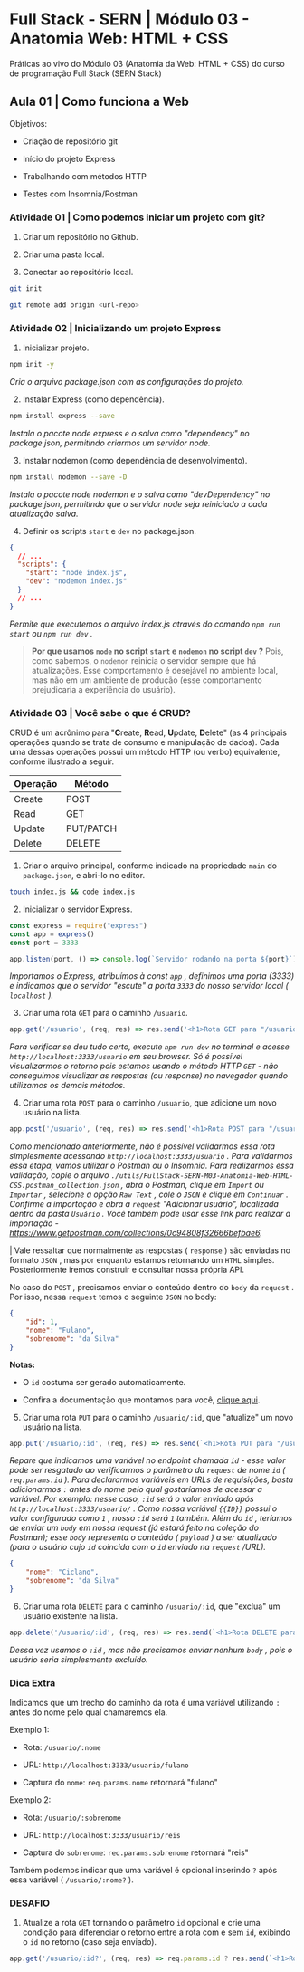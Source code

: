 # Full Stack - SERN | Módulo 03 - Anatomia Web: HTML + CSS

Práticas ao vivo do Módulo 03 (Anatomia da Web: HTML + CSS) do curso de programação Full Stack (SERN Stack)

## Aula 01 | Como funciona a Web

Objetivos:

* Criação de repositório git

* Início do projeto Express

* Trabalhando com métodos HTTP

* Testes com Insomnia/Postman

### Atividade 01 | Como podemos iniciar um projeto com git?

1. Criar um repositório no Github.

2. Criar uma pasta local.

3. Conectar ao repositório local.

```sh
git init

git remote add origin <url-repo>
```

### Atividade 02 | Inicializando um projeto Express

1. Inicializar projeto.

```sh
npm init -y
```

_Cria o arquivo package.json com as configurações do projeto._

2. Instalar Express (como dependência).

```sh
npm install express --save
```

_Instala o pacote node express e o salva como "dependency" no package.json, permitindo criarmos um servidor node._

3. Instalar nodemon (como dependência de desenvolvimento).

```sh
npm install nodemon --save -D
```

_Instala o pacote node nodemon e o salva como "devDependency" no package.json, permitindo que o servidor node seja reiniciado a cada atualização salva._

4. Definir os scripts `start` e `dev` no package.json.

```json
{
  // ...
  "scripts": {
    "start": "node index.js",
    "dev": "nodemon index.js"
  }
  // ...
}
```

_Permite que executemos o arquivo index.js através do comando `npm run start` ou `npm run dev` ._

> **Por que usamos `node` no script `start` e `nodemon` no script `dev` ?** Pois, como sabemos, o `nodemon` reinicia o servidor sempre que há atualizações. Esse comportamento é desejável no ambiente local, mas não em um ambiente de produção (esse comportamento prejudicaria a experiência do usuário).

### Atividade 03 | Você sabe o que é CRUD?

CRUD é um acrônimo para "**C**reate, **R**ead, **U**pdate, **D**elete" (as 4 principais operações quando se trata de consumo e manipulação de dados). Cada uma dessas operações possui um método HTTP (ou verbo) equivalente, conforme ilustrado a seguir.

| Operação | Método    |
| -------- | --------- |
| Create   | POST      |
| Read     | GET       |
| Update   | PUT/PATCH |
| Delete   | DELETE    |

1. Criar o arquivo principal, conforme indicado na propriedade `main` do `package.json`, e abri-lo no editor.

```sh
touch index.js && code index.js
```

2. Inicializar o servidor Express.

```js
const express = require("express")
const app = express()
const port = 3333

app.listen(port, () => console.log(`Servidor rodando na porta ${port}`))
```

_Importamos o Express, atribuímos à const `app` , definimos uma porta (3333) e indicamos que o servidor "escute" a porta `3333` do nosso servidor local ( `localhost` )._

3. Criar uma rota `GET` para o caminho `/usuario`.

```js
app.get('/usuario', (req, res) => res.send('<h1>Rota GET para "/usuario"</h1>'))
```

_Para verificar se deu tudo certo, execute `npm run dev` no terminal e acesse `http://localhost:3333/usuario` em seu browser. Só é possível visualizarmos o retorno pois estamos usando o método HTTP `GET` - não conseguimos visualizar as respostas (ou response) no navegador quando utilizamos os demais métodos._

4. Criar uma rota `POST` para o caminho `/usuario`, que adicione um novo usuário na lista.

```js
app.post('/usuario', (req, res) => res.send('<h1>Rota POST para "/usuario"</h1>'))
```

_Como mencionado anteriormente, não é possível validarmos essa rota simplesmente acessando `http://localhost:3333/usuario` . Para validarmos essa etapa, vamos utilizar o Postman ou o Insomnia. Para realizarmos essa validação, copie o arquivo `./utils/FullStack-SERN-M03-Anatomia-Web-HTML-CSS.postman_collection.json` , abra o Postman, clique em `Import` ou `Importar` , selecione a opção `Raw Text` , cole o `JSON` e clique em `Continuar` . Confirme a importação e abra a `request` "Adicionar usuário", localizada dentro da pasta `Usuário` . Você também pode usar esse link para realizar a importação - https://www.getpostman.com/collections/0c94808f32666befbae6._

| Vale ressaltar que normalmente as respostas ( `response` ) são enviadas no formato `JSON` , mas por enquanto estamos retornando um `HTML` simples. Posteriormente iremos construir e consultar nossa própria API.

No caso do `POST` , precisamos enviar o conteúdo dentro do `body` da `request` . Por isso, nessa `request` temos o seguinte `JSON` no body:

```json
{
    "id": 1,
    "nome": "Fulano",
    "sobrenome": "da Silva"
}
```

**Notas:**

* O `id` costuma ser gerado automaticamente.

* Confira a documentação que montamos para você, [clique aqui](https://documenter.getpostman.com/view/6340323/UVyxPYZz).

5. Criar uma rota `PUT` para o caminho `/usuario/:id`, que "atualize" um novo usuário na lista.

```js
app.put('/usuario/:id', (req, res) => res.send(`<h1>Rota PUT para "/usuario" de id ${req.params.id}</h1>`))
```

_Repare que indicamos uma variável no endpoint chamada `id` - esse valor pode ser resgatado ao verificarmos o parâmetro da `request` de nome `id` ( `req.params.id` ). Para declararmos variáveis em URLs de requisições, basta adicionarmos `:` antes do nome pelo qual gostaríamos de acessar a variável. Por exemplo: nesse caso, `:id` será o valor enviado após `http://localhost:3333/usuario/` . Como nossa variável `{{ID}}` possui o valor configurado como `1` , nosso `:id` será `1` também. Além do `id` , teríamos de enviar um `body` em nossa request (já estará feito na coleção do Postman); esse `body` representa o conteúdo ( `payload` ) a ser atualizado (para o usuário cujo `id` coincida com o `id` enviado na `request` /URL)._

```json
{
    "nome": "Ciclano",
    "sobrenome": "da Silva"
}
```

6. Criar uma rota `DELETE` para o caminho `/usuario/:id`, que "exclua" um usuário existente na lista.

```js
app.delete('/usuario/:id', (req, res) => res.send(`<h1>Rota DELETE para "/usuario" de id ${req.params.id}</h1>`))
```

_Dessa vez usamos o `:id` , mas não precisamos enviar nenhum `body` , pois o usuário seria simplesmente excluído._

### Dica Extra

Indicamos que um trecho do caminho da rota é uma variável utilizando `:` antes do nome pelo qual chamaremos ela.

Exemplo 1:

* Rota: `/usuario/:nome`

* URL: `http://localhost:3333/usuario/fulano`

* Captura do `nome`: `req.params.nome` retornará "fulano"

Exemplo 2:

* Rota: `/usuario/:sobrenome`

* URL: `http://localhost:3333/usuario/reis`

* Captura do `sobrenome`: `req.params.sobrenome` retornará "reis"

Também podemos indicar que uma variável é opcional inserindo `?` após essa variável ( `/usuario/:nome?` ).

### DESAFIO

1. Atualize a rota `GET` tornando o parâmetro `id` opcional e crie uma condição para diferenciar o retorno entre a rota com e sem `id`, exibindo o `id` no retorno (caso seja enviado).

```js
app.get('/usuario/:id?', (req, res) => req.params.id ? res.send(`<h1>Rota GET para "/usuario/${req.params.id}"</h1>`) : res.send(`<h1>Rota GET para "/usuario"</h1>`))
```
